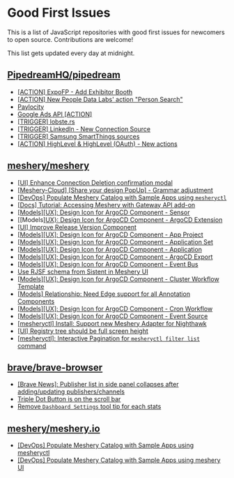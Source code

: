 # Good First Issues

This is a list of JavaScript repositories with good first issues for newcomers to open source. Contributions are welcome!

This list gets updated every day at midnight.

## [PipedreamHQ/pipedream](https://github.com/PipedreamHQ/pipedream)

- [[ACTION] ExpoFP - Add Exhibitor Booth](https://github.com/PipedreamHQ/pipedream/issues/11281)
- [[ACTION] New People Data Labs' action "Person Search"](https://github.com/PipedreamHQ/pipedream/issues/2462)
- [Paylocity](https://github.com/PipedreamHQ/pipedream/issues/3907)
- [Google Ads API [ACTION]](https://github.com/PipedreamHQ/pipedream/issues/821)
- [[TRIGGER] lobste.rs](https://github.com/PipedreamHQ/pipedream/issues/1387)
- [[TRIGGER] LinkedIn - New Connection Source](https://github.com/PipedreamHQ/pipedream/issues/6846)
- [[TRIGGER] Samsung SmartThings sources](https://github.com/PipedreamHQ/pipedream/issues/1331)
- [[ACTION] HighLevel & HighLevel (OAuth) - New actions](https://github.com/PipedreamHQ/pipedream/issues/11185)

## [meshery/meshery](https://github.com/meshery/meshery)

- [[UI] Enhance Connection Deletion confirmation modal](https://github.com/meshery/meshery/issues/10558)
- [[Meshery-Cloud] [Share your design PopUp] - Grammar adjustment](https://github.com/meshery/meshery/issues/10038)
- [[DevOps] Populate Meshery Catalog with Sample Apps using `mesheryctl`](https://github.com/meshery/meshery/issues/10458)
- [[Docs] Tutorial: Accessing Meshery with Gateway API add-on](https://github.com/meshery/meshery/issues/10333)
- [[Models][UX]: Design Icon for ArgoCD Component - Sensor](https://github.com/meshery/meshery/issues/10300)
- [[Models][UX}: Design Icon for ArgoCD Component - ArgoCD Extension](https://github.com/meshery/meshery/issues/10290)
- [[UI] Improve Release Version Component](https://github.com/meshery/meshery/issues/9569)
- [[Models][UX]: Design Icon for ArgoCD Component - App Project ](https://github.com/meshery/meshery/issues/10291)
- [[Models][UX]: Design Icon for ArgoCD Component - Application Set](https://github.com/meshery/meshery/issues/10292)
- [[Models][UX]: Design Icon for ArgoCD Component - Application](https://github.com/meshery/meshery/issues/10293)
- [[Models][UX]: Design Icon for ArgoCD Component - ArgoCD Export](https://github.com/meshery/meshery/issues/10294)
- [[Models][UX]: Design Icon for ArgoCD Component - Event Bus](https://github.com/meshery/meshery/issues/10297)
- [Use RJSF schema from Sistent in Meshery UI](https://github.com/meshery/meshery/issues/10445)
- [[Models][UX]: Design Icon for ArgoCD Component - Cluster Workflow Template](https://github.com/meshery/meshery/issues/10295)
- [[Models] Relationship: Need Edge support for all Annotation Components](https://github.com/meshery/meshery/issues/10278)
- [[Models][UX]: Design Icon for ArgoCD Component - Cron Workflow](https://github.com/meshery/meshery/issues/10296)
- [[Models][UX]: Design Icon for ArgoCD Component - Event Source](https://github.com/meshery/meshery/issues/10298)
- [[mesheryctl] Install: Support new Meshery Adapter for Nighthawk](https://github.com/meshery/meshery/issues/10371)
- [[UI] Registry tree should be full screen height](https://github.com/meshery/meshery/issues/9595)
- [[mesheryctl]: Interactive Pagination for `mesheryctl filter list` command](https://github.com/meshery/meshery/issues/10366)

## [brave/brave-browser](https://github.com/brave/brave-browser)

- [[Brave News]: Publisher list in side panel collapses after adding/updating publishers/channels](https://github.com/brave/brave-browser/issues/36550)
- [Triple Dot Button is on the  scroll bar ](https://github.com/brave/brave-browser/issues/36298)
- [Remove `Dashboard Settings` tool tip for each stats](https://github.com/brave/brave-browser/issues/6084)

## [meshery/meshery.io](https://github.com/meshery/meshery.io)

- [[DevOps] Populate Meshery Catalog with Sample Apps using mesheryctl](https://github.com/meshery/meshery.io/issues/1650)
- [[DevOps] Populate Meshery Catalog with Sample Apps using meshery UI](https://github.com/meshery/meshery.io/issues/1699)

